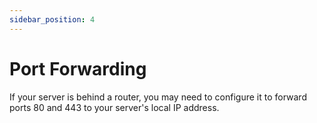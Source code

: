 ```yaml
---
sidebar_position: 4
---
```


# Port Forwarding

If your server is behind a router, you may need to configure it to forward ports 80 and 443 to your server's local IP address.
